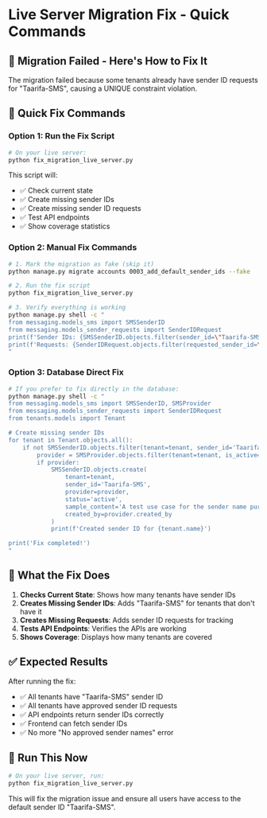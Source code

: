 # Live Server Migration Fix - Quick Commands

## 🚨 **Migration Failed - Here's How to Fix It**

The migration failed because some tenants already have sender ID requests for "Taarifa-SMS", causing a UNIQUE constraint violation.

## 🔧 **Quick Fix Commands**

### **Option 1: Run the Fix Script**
```bash
# On your live server:
python fix_migration_live_server.py
```

This script will:
- ✅ Check current state
- ✅ Create missing sender IDs
- ✅ Create missing sender ID requests
- ✅ Test API endpoints
- ✅ Show coverage statistics

### **Option 2: Manual Fix Commands**

```bash
# 1. Mark the migration as fake (skip it)
python manage.py migrate accounts 0003_add_default_sender_ids --fake

# 2. Run the fix script
python fix_migration_live_server.py

# 3. Verify everything is working
python manage.py shell -c "
from messaging.models_sms import SMSSenderID
from messaging.models_sender_requests import SenderIDRequest
print(f'Sender IDs: {SMSSenderID.objects.filter(sender_id=\"Taarifa-SMS\").count()}')
print(f'Requests: {SenderIDRequest.objects.filter(requested_sender_id=\"Taarifa-SMS\").count()}')
"
```

### **Option 3: Database Direct Fix**

```bash
# If you prefer to fix directly in the database:
python manage.py shell -c "
from messaging.models_sms import SMSSenderID, SMSProvider
from messaging.models_sender_requests import SenderIDRequest
from tenants.models import Tenant

# Create missing sender IDs
for tenant in Tenant.objects.all():
    if not SMSSenderID.objects.filter(tenant=tenant, sender_id='Taarifa-SMS').exists():
        provider = SMSProvider.objects.filter(tenant=tenant, is_active=True).first()
        if provider:
            SMSSenderID.objects.create(
                tenant=tenant,
                sender_id='Taarifa-SMS',
                provider=provider,
                status='active',
                sample_content='A test use case for the sender name purposely used for information transfer.',
                created_by=provider.created_by
            )
            print(f'Created sender ID for {tenant.name}')

print('Fix completed!')
"
```

## 🎯 **What the Fix Does**

1. **Checks Current State**: Shows how many tenants have sender IDs
2. **Creates Missing Sender IDs**: Adds "Taarifa-SMS" for tenants that don't have it
3. **Creates Missing Requests**: Adds sender ID requests for tracking
4. **Tests API Endpoints**: Verifies the APIs are working
5. **Shows Coverage**: Displays how many tenants are covered

## ✅ **Expected Results**

After running the fix:
- ✅ All tenants have "Taarifa-SMS" sender ID
- ✅ All tenants have approved sender ID requests
- ✅ API endpoints return sender IDs correctly
- ✅ Frontend can fetch sender IDs
- ✅ No more "No approved sender names" error

## 🚀 **Run This Now**

```bash
# On your live server, run:
python fix_migration_live_server.py
```

This will fix the migration issue and ensure all users have access to the default sender ID "Taarifa-SMS".
